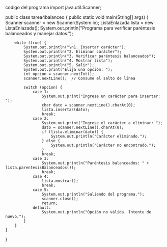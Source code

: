 codigo del programa 
import java.util.Scanner;

public class tarea4balanceo {
    public static void main(String[] args) {
        Scanner scanner = new Scanner(System.in);
        ListaEnlazada lista = new ListaEnlazada();
        System.out.println("Programa para verificar paréntesis balanceados y manejar datos.");

        while (true) {
            System.out.println("\n1. Insertar carácter");
            System.out.println("2. Eliminar carácter");
            System.out.println("3. Verificar paréntesis balanceados");
            System.out.println("4. Mostrar lista");
            System.out.println("5. Salir");
            System.out.print("Elija una opción: ");
            int opcion = scanner.nextInt();
            scanner.nextLine();  // Consume el salto de línea

            switch (opcion) {
                case 1:
                    System.out.print("Ingrese un carácter para insertar: ");
                    char dato = scanner.nextLine().charAt(0);
                    lista.insertar(dato);
                    break;
                case 2:
                    System.out.print("Ingrese el carácter a eliminar: ");
                    dato = scanner.nextLine().charAt(0);
                    if (lista.eliminar(dato)) {
                        System.out.println("Carácter eliminado.");
                    } else {
                        System.out.println("Carácter no encontrado.");
                    }
                    break;
                case 3:
                    System.out.println("Paréntesis balanceados: " + lista.parentesisBalanceados());
                    break;
                case 4:
                    lista.mostrar();
                    break;
                case 5:
                    System.out.println("Saliendo del programa.");
                    scanner.close();
                    return;
                default:
                    System.out.println("Opción no válida. Intente de nuevo.");
            }
        }
    }
}
